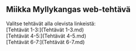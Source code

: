 ## Miikka Myllykangas web-tehtävä

Valitse tehtävät alla olevista linkeistä:  
[Tehtävät 1-3:](Tehtävät 1-3.md)  
[Tehtävät 4-5:](Tehtävät 4-5.md)  
[Tehtävät 6-7:](Tehtävät 6-7.md)




